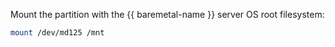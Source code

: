 Mount the partition with the {{ baremetal-name }} server OS root filesystem:

```bash
mount /dev/md125 /mnt
```